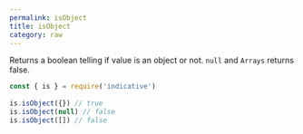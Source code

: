 ```yaml
---
permalink: isObject
title: isObject
category: raw
---
```


Returns a boolean telling if value is an object or not. `null` and `Arrays`
returns false.
 
```js
const { is } = require('indicative')
 
is.isObject({}) // true
is.isObject(null) // false
is.isObject([]) // false
```